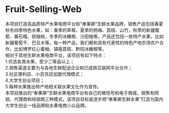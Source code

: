 # Fruit-Selling-Web
本项目打造高品质特产水果电商平台和“奉果卿”生鲜水果品牌，销售产品包括春夏秋冬四季特色水果，如：春季的草莓，夏季的杨梅、荔枝、山竹，秋季的新疆葡萄、番石榴、猕猴桃，冬季的冰糖橙、沙田柚等。产品还包括一些特产水果，比如新疆葡萄干、巴旦木等。每一种产品，我们都和具有代表性的特色产地农场农户合作，比如博罗红心蜜柚、镇隆荔枝、黔阳冰糖橙等。<br />
相对于其他生鲜水果电商平台，该项目有如下特点：<br />
1.优选各类水果，至少二等品以上；<br />
2.销售渠道主要为与各地生鲜配送企业和已成熟互联网平台合作；<br />
3.社区便利店、小百货店加盟代理模式；<br />
4.大学生创业项目；<br />
5.每种水果推出特产地相关联水果文化作为宣传。<br />
本项目推出的“奉果卿”生鲜水果电商平台有自己的微信号和电子商城，销售有网销、代理商和经销商三种模式。该项目目标是逐步把“奉果卿生鲜水果”打造为国内大学生创业一线品牌和水果电商小众品牌。
